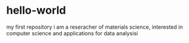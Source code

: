 # hello-world
my first repository 
i am a reseracher of materials science, interested in computer science and applications for data analysisi
